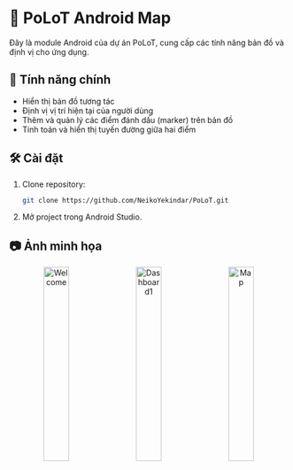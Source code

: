 # 📍 PoLoT Android Map

Đây là module Android của dự án PoLoT, cung cấp các tính năng bản đồ và định vị cho ứng dụng.

## 🚀 Tính năng chính

- Hiển thị bản đồ tương tác
- Định vị vị trí hiện tại của người dùng
- Thêm và quản lý các điểm đánh dấu (marker) trên bản đồ
- Tính toán và hiển thị tuyến đường giữa hai điểm

## 🛠️ Cài đặt

1. Clone repository:
   ```bash
   git clone https://github.com/NeikoYekindar/PoLoT.git
2. Mở project trong Android Studio.

## 📷 Ảnh minh họa

<p align="center">
  <img src="https://github.com/user-attachments/assets/991673e4-7c63-4577-bf6d-64a124443752" alt="Welcome" width="30%" />
  &nbsp;&nbsp;
  <img src="https://github.com/user-attachments/assets/55e743c7-c1b5-465a-baba-942ecee30c7d" alt="Dashboard1" width="30%" />
  &nbsp;&nbsp;
  <img src="https://github.com/user-attachments/assets/870bcb19-df5b-435a-bfc9-4f456c059fb4" alt="Map" width="30%" />
</p>



